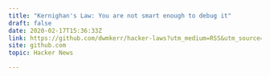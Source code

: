 ```yaml
---
title: "Kernighan's Law: You are not smart enough to debug it"
draft: false
date: 2020-02-17T15:36:33Z
link: https://github.com/dwmkerr/hacker-laws?utm_medium=RSS&utm_source=hune#kernighans-law
site: github.com
topic: Hacker News  

---
```

